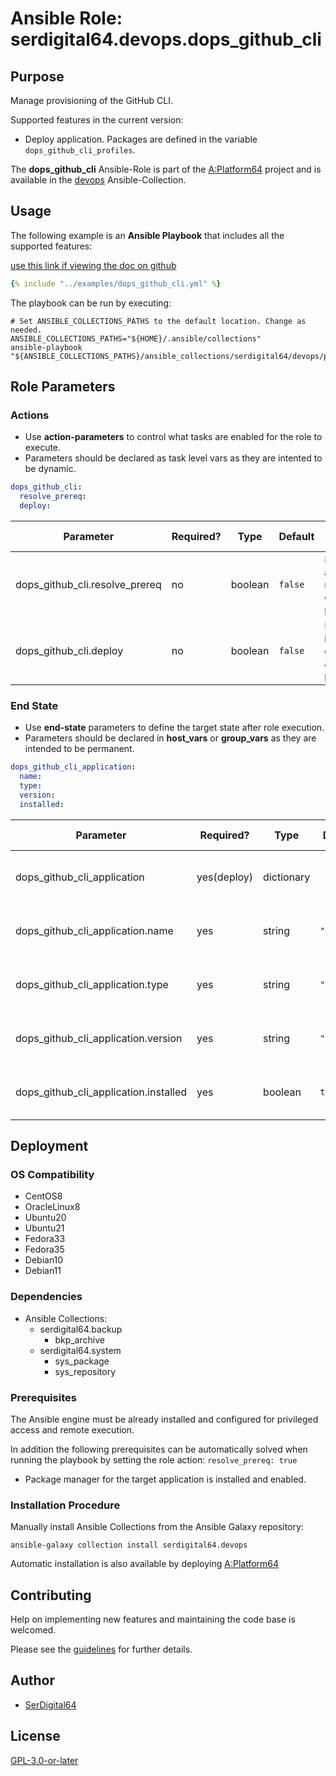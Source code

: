 # Ansible Role: serdigital64.devops.dops_github_cli

## Purpose

Manage provisioning of the GitHub CLI.

Supported features in the current version:

- Deploy application. Packages are defined in the variable `dops_github_cli_profiles`.

The **dops_github_cli** Ansible-Role is part of the [A:Platform64](https://github.com/serdigital64/aplatform64) project and is available in the [devops](https://aplatform64.readthedocs.io/en/latest/collections/devops) Ansible-Collection.

## Usage

The following example is an **Ansible Playbook** that includes all the supported features:

[use this link if viewing the doc on github](https://github.com/aplatform64/devops/blob/main/playbooks/dops_github_cli.yml)

```yaml
{% include "../examples/dops_github_cli.yml" %}
```

The playbook can be run by executing:

```shell
# Set ANSIBLE_COLLECTIONS_PATHS to the default location. Change as needed.
ANSIBLE_COLLECTIONS_PATHS="${HOME}/.ansible/collections"
ansible-playbook "${ANSIBLE_COLLECTIONS_PATHS}/ansible_collections/serdigital64/devops/playbooks/dops_github_cli.yml"
```

## Role Parameters

### Actions

- Use **action-parameters** to control what tasks are enabled for the role to execute.
- Parameters should be declared as task level vars as they are intented to be dynamic.

```yaml
dops_github_cli:
  resolve_prereq:
  deploy:
```

| Parameter                      | Required? | Type    | Default | Purpose / Value                             |
| ------------------------------ | --------- | ------- | ------- | ------------------------------------------- |
| dops_github_cli.resolve_prereq | no        | boolean | `false` | Enable automatic resolution of prequisites  |
| dops_github_cli.deploy         | no        | boolean | `false` | Enable installation of application packages |

### End State

- Use **end-state** parameters to define the target state after role execution.
- Parameters should be declared in **host_vars** or **group_vars** as they are intended to be permanent.

```yaml
dops_github_cli_application:
  name:
  type:
  version:
  installed:
```

| Parameter                             | Required?   | Type       | Default    | Purpose / Value                    |
| ------------------------------------- | ----------- | ---------- | ---------- | ---------------------------------- |
| dops_github_cli_application           | yes(deploy) | dictionary |            | Set application package end state  |
| dops_github_cli_application.name      | yes         | string     | `"gh"`     | Select application package name    |
| dops_github_cli_application.type      | yes         | string     | `"distro"` | Select application package type    |
| dops_github_cli_application.version   | yes         | string     | `"latest"` | Select application package version |
| dops_github_cli_application.installed | yes         | boolean    | `true`     | Set application package end state  |

## Deployment

### OS Compatibility

- CentOS8
- OracleLinux8
- Ubuntu20
- Ubuntu21
- Fedora33
- Fedora35
- Debian10
- Debian11

### Dependencies

- Ansible Collections:
  - serdigital64.backup
    - bkp_archive
  - serdigital64.system
    - sys_package
    - sys_repository

### Prerequisites

The Ansible engine must be already installed and configured for privileged access and remote execution.

In addition the following prerequisites can be automatically solved when running the playbook by setting the role action: `resolve_prereq: true`

- Package manager for the target application is installed and enabled.

### Installation Procedure

Manually install Ansible Collections from the Ansible Galaxy repository:

```shell
ansible-galaxy collection install serdigital64.devops
```

Automatic installation is also available by deploying [A:Platform64](https://aplatform64.readthedocs.io/en/latest/#deployment)

## Contributing

Help on implementing new features and maintaining the code base is welcomed.

Please see the [guidelines](https://aplatform64.readthedocs.io/en/latest/contributing/CONTRIBUTING) for further details.

## Author

- [SerDigital64](https://serdigital64.github.io/)

## License

[GPL-3.0-or-later](https://www.gnu.org/licenses/gpl-3.0.txt)
